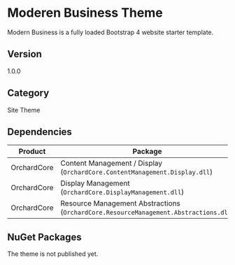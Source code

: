# Moderen Business Theme

Modern Business is a fully loaded Bootstrap 4 website starter template.

## Version

1.0.0

## Category

Site Theme

## Dependencies

| Product | Package |
| --- | --- |
| OrchardCore | Content Management / Display (`OrchardCore.ContentManagement.Display.dll`) |
| OrchardCore | Display Management (`OrchardCore.DisplayManagement.dll`) |
| OrchardCore | Resource Management Abstractions (`OrchardCore.ResourceManagement.Abstractions.dll`) |

## NuGet Packages

The theme is not published yet.

